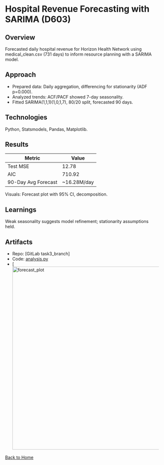 # Hospital Revenue Forecasting with SARIMA (D603)

## Overview
Forecasted daily hospital revenue for Horizon Health Network using medical_clean.csv (731 days) to inform resource planning with a SARIMA model.

## Approach
- Prepared data: Daily aggregation, differencing for stationarity (ADF p=0.000).
- Analyzed trends: ACF/PACF showed 7-day seasonality.
- Fitted SARIMA(1,1,1)(1,0,1,7), 80/20 split, forecasted 90 days.

## Technologies
Python, Statsmodels, Pandas, Matplotlib.

## Results
| Metric          | Value          |
|-----------------|----------------|
| Test MSE        | 12.78          |
| AIC             | 710.92         |
| 90-Day Avg Forecast | ~16.28M/day |

Visuals: Forecast plot with 95% CI, decomposition.

## Learnings
Weak seasonality suggests model refinement; stationarity assumptions held.

## Artifacts
- Repo: [GitLab task3_branch]
- Code: [analysis.py](../time-series/analysis.py)
- [<img width="1200" height="600" alt="forecast_plot" src="https://github.com/user-attachments/assets/f4ad0c7a-4a41-4ef4-87d6-ad7586dc85a4" />


[Back to Home](/)

